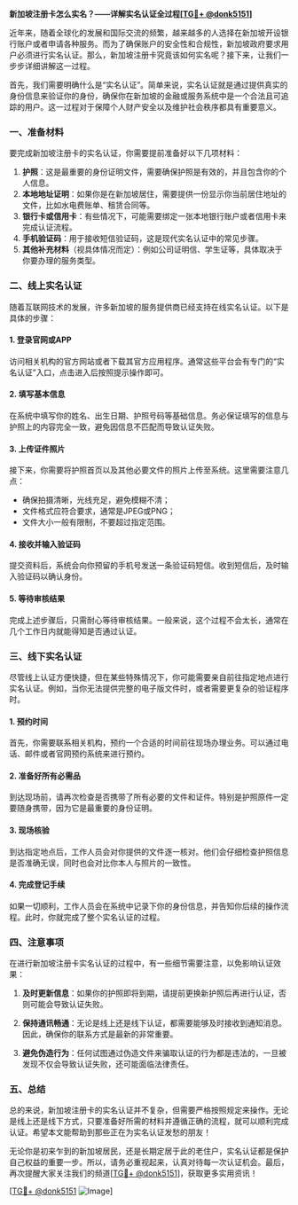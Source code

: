 **新加坡注册卡怎么实名？——详解实名认证全过程[[TG💪+ @donk5151](https://t.me/s/donk5151)]**

近年来，随着全球化的发展和国际交流的频繁，越来越多的人选择在新加坡开设银行账户或者申请各种服务。而为了确保账户的安全性和合规性，新加坡政府要求用户必须进行实名认证。那么，新加坡注册卡究竟该如何实名呢？接下来，让我们一步步详细讲解这一过程。

首先，我们需要明确什么是“实名认证”。简单来说，实名认证就是通过提供真实的身份信息来验证你的身份，确保你在新加坡的金融或服务系统中是一个合法且可追踪的用户。这一过程对于保障个人财产安全以及维护社会秩序都具有重要意义。

### 一、准备材料

要完成新加坡注册卡的实名认证，你需要提前准备好以下几项材料：

1. **护照**：这是最重要的身份证明文件，需要确保护照是有效的，并且包含你的个人信息。
2. **本地地址证明**：如果你是在新加坡居住，需要提供一份显示你当前居住地址的文件，比如水电费账单、租赁合同等。
3. **银行卡或信用卡**：有些情况下，可能需要绑定一张本地银行账户或者信用卡来完成认证流程。
4. **手机验证码**：用于接收短信验证码，这是现代实名认证中的常见步骤。
5. **其他补充材料**（视具体情况而定）：例如公司证明信、学生证等，具体取决于你要办理的服务类型。

### 二、线上实名认证

随着互联网技术的发展，许多新加坡的服务提供商已经支持在线实名认证。以下是具体的步骤：

#### 1. 登录官网或APP

访问相关机构的官方网站或者下载其官方应用程序。通常这些平台会有专门的“实名认证”入口，点击进入后按照提示操作即可。

#### 2. 填写基本信息

在系统中填写你的姓名、出生日期、护照号码等基础信息。务必保证填写的信息与护照上的内容完全一致，避免因信息不匹配而导致认证失败。

#### 3. 上传证件照片

接下来，你需要将护照首页以及其他必要文件的照片上传至系统。这里需要注意几点：
- 确保拍摄清晰，光线充足，避免模糊不清；
- 文件格式应符合要求，通常是JPEG或PNG；
- 文件大小一般有限制，不要超过指定范围。

#### 4. 接收并输入验证码

提交资料后，系统会向你预留的手机号发送一条验证码短信。收到短信后，及时输入验证码以确认身份。

#### 5. 等待审核结果

完成上述步骤后，只需耐心等待审核结果。一般来说，这个过程不会太长，通常在几个工作日内就能得知是否通过认证。

### 三、线下实名认证

尽管线上认证方便快捷，但在某些特殊情况下，你可能需要亲自前往指定地点进行实名认证。例如，当你无法提供完整的电子版文件时，或者需要更复杂的验证程序时。

#### 1. 预约时间

首先，你需要联系相关机构，预约一个合适的时间前往现场办理业务。可以通过电话、邮件或者官网预约系统来进行预约。

#### 2. 准备好所有必需品

到达现场前，请再次检查是否携带了所有必要的文件和证件。特别是护照原件一定要随身携带，因为它是最重要的身份证明。

#### 3. 现场核验

到达指定地点后，工作人员会对你提供的文件逐一核对。他们会仔细检查护照信息是否准确无误，同时也会对比你本人与照片的一致性。

#### 4. 完成登记手续

如果一切顺利，工作人员会在系统中记录下你的身份信息，并告知你后续的操作流程。此时，你就完成了整个实名认证的过程。

### 四、注意事项

在进行新加坡注册卡实名认证的过程中，有一些细节需要注意，以免影响认证效果：

1. **及时更新信息**：如果你的护照即将到期，请提前更换新护照后再进行认证，否则可能会导致认证失败。
   
2. **保持通讯畅通**：无论是线上还是线下认证，都需要能够及时接收到通知消息。因此，确保你的联系方式是最新的非常重要。

3. **避免伪造行为**：任何试图通过伪造文件来骗取认证的行为都是违法的，一旦被发现不仅会导致认证失败，还可能面临法律责任。

### 五、总结

总的来说，新加坡注册卡的实名认证并不复杂，但需要严格按照规定来操作。无论是线上还是线下方式，只要准备好所需的材料并遵循正确的流程，就可以顺利完成认证。希望本文能帮助到那些正在为实名认证发愁的朋友！

无论你是初来乍到的新加坡居民，还是长期定居于此的老住户，实名认证都是保护自己权益的重要一步。所以，请务必重视起来，认真对待每一次认证机会。最后，再次提醒大家关注我们的频道[[TG💪+ @donk5151](https://t.me/s/donk5151)]，获取更多实用资讯！

[[TG💪+ @donk5151](https://t.me/s/donk5151) ![Image](https://i.postimg.cc/rwNCRYN7/Snipaste-2025-04-30-17-27-05.png)]